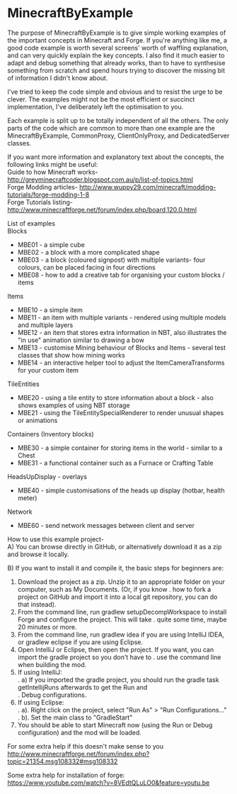 MinecraftByExample
==================

The purpose of MinecraftByExample is to give simple working examples of the important concepts in Minecraft and Forge.
If you're anything like me, a good code example is worth several screens' worth of waffling explanation, and can very
quickly explain the key concepts.  I also find it much easier to adapt and debug something that already works, than to have to
synthesise something from scratch and spend hours trying to discover the missing bit of information I didn't know about.

I've tried to keep the code simple and obvious and to resist the urge to be clever.  The examples might not be the most
efficient or succinct implementation, I've deliberately left the optimisation to you.

Each example is split up to be totally independent of all the others.  The only parts of the code which are common
to more than one example are the MinecraftByExample, CommonProxy, ClientOnlyProxy, and DedicatedServer classes.

If you want more information and explanatory text about the concepts, the following links might be useful:<br>
Guide to how Minecraft works-  http://greyminecraftcoder.blogspot.com.au/p/list-of-topics.html<br>
Forge Modding articles- http://www.wuppy29.com/minecraft/modding-tutorials/forge-modding-1-8<br>
Forge Tutorials listing- http://www.minecraftforge.net/forum/index.php/board,120.0.html<br>

List of examples<br>
Blocks<br>
-  MBE01 - a simple cube<br>
-  MBE02 - a block with a more complicated shape<br>
-  MBE03 - a block (coloured signpost) with multiple variants- four colours, can be placed facing in four directions<br>
-  MBE08 - how to add a creative tab for organising your custom blocks / items<br>

Items<br>
-  MBE10 - a simple item<br>
-  MBE11 - an item with multiple variants - rendered using multiple models and multiple layers<br>
-  MBE12 - an item that stores extra information in NBT, also illustrates the "in use" animation similar to drawing a bow<br>
-  MBE13 - customise Mining behaviour of Blocks and Items - several test classes that show how mining works<br>
-  MBE14 - an interactive helper tool to adjust the ItemCameraTransforms for your custom item<br>

TileEntities<br>
-  MBE20 - using a tile entity to store information about a block - also shows examples of using NBT storage<br>
-  MBE21 - using the TileEntitySpecialRenderer to render unusual shapes or animations<br>

Containers (Inventory blocks)<br>
-  MBE30 - a simple container for storing items in the world - similar to a Chest<br>
-  MBE31 - a functional container such as a Furnace or Crafting Table<br>

HeadsUpDisplay - overlays<br>
-  MBE40 - simple customisations of the heads up display (hotbar, health meter)<br>

Network<br>
-  MBE60 - send network messages between client and server<br>

How to use this example project-<br>
A) You can browse directly in GitHub, or alternatively download it as a zip and browse it locally.<br>

B) If you want to install it and compile it, the basic steps for beginners are:<br>
1) Download the project as a zip.  Unzip it to an appropriate folder on your computer, such as My Documents.  (Or, if you know
.   how to fork a project on GitHub and import it into a local git repository, you can do that instead).<br>
2) From the command line, run gradlew setupDecompWorkspace to install Forge and configure the project.  This will take
.   quite some time, maybe 20 minutes or more.<br>
3) From the command line, run gradlew idea if you are using IntelliJ IDEA, or gradlew eclipse if you are using Eclipse.<br>
4) Open IntelliJ or Eclipse, then open the project.  If you want, you can import the gradle project so you don't have to
.   use the command line when building the mod.<br>
5) If using IntelliJ:<br>
.    a) If you imported the gradle project, you should run the gradle task getIntellijRuns afterwards to get the Run and<br>
.       Debug configurations.<br>
6) If using Eclipse:<br>
.    a). Right click on the project, select "Run As" > "Run Configurations..."<br>
.    b). Set the main class to "GradleStart" <br>
7) You should be able to start Minecraft now (using the Run or Debug configuration) and the mod will be loaded.<br>

For some extra help if this doesn't make sense to you  <br>
http://www.minecraftforge.net/forum/index.php?topic=21354.msg108332#msg108332

Some extra help for installation of forge:<br>
https://www.youtube.com/watch?v=8VEdtQLuLO0&feature=youtu.be
